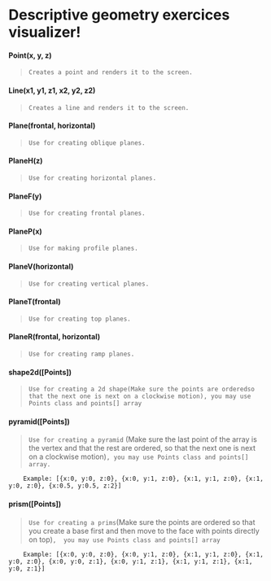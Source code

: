 # Descriptive geometry exercices visualizer!

#### Point(x, y, z)
>`Creates a point and renders it to the screen.`


#### Line(x1, y1, z1, x2, y2, z2)
>`Creates a line and renders it to the screen.`


#### Plane(frontal, horizontal)
>`Use for creating oblique planes.`


#### PlaneH(z)
>`Use for creating horizontal planes.`


#### PlaneF(y) 
>`Use for creating frontal planes.`


#### PlaneP(x) 
>`Use for making profile planes.`


#### PlaneV(horizontal)
>`Use for creating vertical planes.`


#### PlaneT(frontal) 
>`Use for creating top planes.`


#### PlaneR(frontal, horizontal)
>`Use for creating ramp planes.`


#### shape2d([Points])
>`Use for creating a 2d shape(Make sure the points are orderedso that the next one is next on a clockwise motion), you may use Points class and points[] array`


#### pyramid([Points]) 
>`Use for creating a pyramid` (Make sure the last point of the array is the vertex and that the rest are ordered, so that the next one is next on a clockwise motion)`, you may use Points class and points[] array.`

        Example: [{x:0, y:0, z:0}, {x:0, y:1, z:0}, {x:1, y:1, z:0}, {x:1, y:0, z:0}, {x:0.5, y:0.5, z:2}]

#### prism([Points]) 
>`Use for creating a prims`(Make sure the points are ordered so that you create a base first and then move to the face with points directly on top)`,  you may use Points class and points[] array`

        Example: [{x:0, y:0, z:0}, {x:0, y:1, z:0}, {x:1, y:1, z:0}, {x:1, y:0, z:0}, {x:0, y:0, z:1}, {x:0, y:1, z:1}, {x:1, y:1, z:1}, {x:1, y:0, z:1}]
